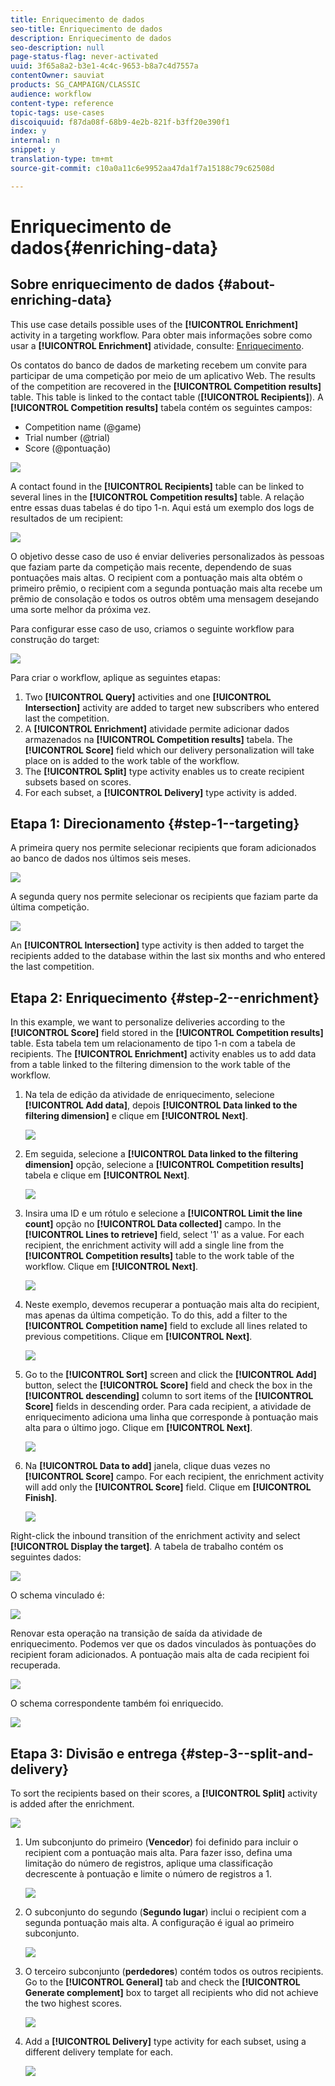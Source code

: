 ```yaml
---
title: Enriquecimento de dados
seo-title: Enriquecimento de dados
description: Enriquecimento de dados
seo-description: null
page-status-flag: never-activated
uuid: 3f65a8a2-b3e1-4c4c-9653-b8a7c4d7557a
contentOwner: sauviat
products: SG_CAMPAIGN/CLASSIC
audience: workflow
content-type: reference
topic-tags: use-cases
discoiquuid: f87da08f-68b9-4e2b-821f-b3ff20e390f1
index: y
internal: n
snippet: y
translation-type: tm+mt
source-git-commit: c10a0a11c6e9952aa47da1f7a15188c79c62508d

---
```



# Enriquecimento de dados{#enriching-data}

## Sobre enriquecimento de dados {#about-enriching-data}

This use case details possible uses of the **[!UICONTROL Enrichment]** activity in a targeting workflow. Para obter mais informações sobre como usar a **[!UICONTROL Enrichment]** atividade, consulte: [Enriquecimento](../../workflow/using/enrichment.md).

Os contatos do banco de dados de marketing recebem um convite para participar de uma competição por meio de um aplicativo Web. The results of the competition are recovered in the **[!UICONTROL Competition results]** table. This table is linked to the contact table (**[!UICONTROL Recipients]**). A **[!UICONTROL Competition results]** tabela contém os seguintes campos:

* Competition name (@game)
* Trial number (@trial)
* Score (@pontuação)

![](assets/uc1_enrich_1.png)

A contact found in the **[!UICONTROL Recipients]** table can be linked to several lines in the **[!UICONTROL Competition results]** table. A relação entre essas duas tabelas é do tipo 1-n. Aqui está um exemplo dos logs de resultados de um recipient:

![](assets/uc1_enrich_2.png)

O objetivo desse caso de uso é enviar deliveries personalizados às pessoas que faziam parte da competição mais recente, dependendo de suas pontuações mais altas. O recipient com a pontuação mais alta obtém o primeiro prêmio, o recipient com a segunda pontuação mais alta recebe um prêmio de consolação e todos os outros obtêm uma mensagem desejando uma sorte melhor da próxima vez.

Para configurar esse caso de uso, criamos o seguinte workflow para construção do target:

![](assets/uc1_enrich_3.png)

Para criar o workflow, aplique as seguintes etapas:

1. Two **[!UICONTROL Query]** activities and one **[!UICONTROL Intersection]** activity are added to target new subscribers who entered last the competition.
1. A **[!UICONTROL Enrichment]** atividade permite adicionar dados armazenados na **[!UICONTROL Competition results]** tabela. The **[!UICONTROL Score]** field which our delivery personalization will take place on is added to the work table of the workflow.
1. The **[!UICONTROL Split]** type activity enables us to create recipient subsets based on scores.
1. For each subset, a **[!UICONTROL Delivery]** type activity is added.

## Etapa 1: Direcionamento {#step-1--targeting}

A primeira query nos permite selecionar recipients que foram adicionados ao banco de dados nos últimos seis meses.

![](assets/uc1_enrich_4.png)

A segunda query nos permite selecionar os recipients que faziam parte da última competição.

![](assets/uc1_enrich_5.png)

An **[!UICONTROL Intersection]** type activity is then added to target the recipients added to the database within the last six months and who entered the last competition.

## Etapa 2: Enriquecimento {#step-2--enrichment}

In this example, we want to personalize deliveries according to the **[!UICONTROL Score]** field stored in the **[!UICONTROL Competition results]** table. Esta tabela tem um relacionamento de tipo 1-n com a tabela de recipients. The **[!UICONTROL Enrichment]** activity enables us to add data from a table linked to the filtering dimension to the work table of the workflow.

1. Na tela de edição da atividade de enriquecimento, selecione **[!UICONTROL Add data]**, depois **[!UICONTROL Data linked to the filtering dimension]** e clique em **[!UICONTROL Next]**.

   ![](assets/uc1_enrich_6.png)

1. Em seguida, selecione a **[!UICONTROL Data linked to the filtering dimension]** opção, selecione a **[!UICONTROL Competition results]** tabela e clique em **[!UICONTROL Next]**.

   ![](assets/uc1_enrich_7.png)

1. Insira uma ID e um rótulo e selecione a **[!UICONTROL Limit the line count]** opção no **[!UICONTROL Data collected]** campo. In the **[!UICONTROL Lines to retrieve]** field, select &#39;1&#39; as a value. For each recipient, the enrichment activity will add a single line from the **[!UICONTROL Competition results]** table to the work table of the workflow. Clique em **[!UICONTROL Next]**.

   ![](assets/uc1_enrich_8.png)

1. Neste exemplo, devemos recuperar a pontuação mais alta do recipient, mas apenas da última competição. To do this, add a filter to the **[!UICONTROL Competition name]** field to exclude all lines related to previous competitions. Clique em **[!UICONTROL Next]**.

   ![](assets/uc1_enrich_9.png)

1. Go to the **[!UICONTROL Sort]** screen and click the **[!UICONTROL Add]** button, select the **[!UICONTROL Score]** field and check the box in the **[!UICONTROL descending]** column to sort items of the **[!UICONTROL Score]** fields in descending order. Para cada recipient, a atividade de enriquecimento adiciona uma linha que corresponde à pontuação mais alta para o último jogo. Clique em **[!UICONTROL Next]**.

   ![](assets/uc1_enrich_10.png)

1. Na **[!UICONTROL Data to add]** janela, clique duas vezes no **[!UICONTROL Score]** campo. For each recipient, the enrichment activity will add only the **[!UICONTROL Score]** field. Clique em **[!UICONTROL Finish]**.

   ![](assets/uc1_enrich_11.png)

Right-click the inbound transition of the enrichment activity and select **[!UICONTROL Display the target]**. A tabela de trabalho contém os seguintes dados:

![](assets/uc1_enrich_13.png)

O schema vinculado é:

![](assets/uc1_enrich_15.png)

Renovar esta operação na transição de saída da atividade de enriquecimento. Podemos ver que os dados vinculados às pontuações do recipient foram adicionados. A pontuação mais alta de cada recipient foi recuperada.

![](assets/uc1_enrich_12.png)

O schema correspondente também foi enriquecido.

![](assets/uc1_enrich_14.png)

## Etapa 3: Divisão e entrega {#step-3--split-and-delivery}

To sort the recipients based on their scores, a **[!UICONTROL Split]** activity is added after the enrichment.

![](assets/uc1_enrich_18.png)

1. Um subconjunto do primeiro (**Vencedor**) foi definido para incluir o recipient com a pontuação mais alta. Para fazer isso, defina uma limitação do número de registros, aplique uma classificação decrescente à pontuação e limite o número de registros a 1.

   ![](assets/uc1_enrich_16.png)

1. O subconjunto do segundo (**Segundo lugar**) inclui o recipient com a segunda pontuação mais alta. A configuração é igual ao primeiro subconjunto.

   ![](assets/uc1_enrich_17.png)

1. O terceiro subconjunto (**perdedores**) contém todos os outros recipients. Go to the **[!UICONTROL General]** tab and check the **[!UICONTROL Generate complement]** box to target all recipients who did not achieve the two highest scores.

   ![](assets/uc1_enrich_19.png)

1. Add a **[!UICONTROL Delivery]** type activity for each subset, using a different delivery template for each.

   ![](assets/uc1_enrich_20.png)

